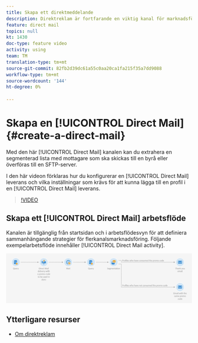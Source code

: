 ```yaml
---
title: Skapa ett direktmeddelande
description: Direktreklam är fortfarande en viktig kanal för marknadsförare runt om i världen och de kan nu samordna dessa offlineinteraktioner med sina onlinebaserade interaktioner. Samma motor som driver digital kommunikation, som e-post och mobil, kan nu även personalisera direktutskick.
feature: direct mail
topics: null
kt: 1430
doc-type: feature video
activity: using
team: TM
translation-type: tm+mt
source-git-commit: 82fb2d39dc61a55c0aa20ca1fa215f35a7dd9088
workflow-type: tm+mt
source-wordcount: '144'
ht-degree: 0%

---
```



# Skapa en [!UICONTROL Direct Mail] {#create-a-direct-mail}

Med den här [!UICONTROL Direct Mail] kanalen kan du extrahera en segmenterad lista med mottagare som ska skickas till en byrå eller överföras till en SFTP-server.

I den här videon förklaras hur du konfigurerar en [!UICONTROL Direct Mail] leverans och vilka inställningar som krävs för att kunna lägga till en profil i en [!UICONTROL Direct Mail] leverans.

>[!VIDEO](https://video.tv.adobe.com/v/23417?quality=12)

## Skapa ett [!UICONTROL Direct Mail] arbetsflöde

Kanalen är tillgänglig från startsidan och i arbetsflödesvyn för att definiera sammanhängande strategier för flerkanalsmarknadsföring. Följande exempelarbetsflöde innehåller [!UICONTROL Direct Mail activity].

![Arbetsflödesbild](/help/assets/direct_mail_examplewf.png)

## Ytterligare resurser

* [Om direktreklam](https://docs.adobe.com/content/help/en/campaign-standard/using/communication-channels/direct-mail/about-direct-mail.html)
